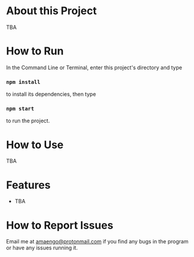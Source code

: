 # About this Project

TBA

# How to Run

In the Command Line or Terminal, enter this project's directory and type 

### `npm install`

to install its dependencies, then type

### `npm start`

to run the project. 

# How to Use

TBA

# Features

* TBA

# How to Report Issues

Email me at amaengo@protonmail.com if you find any bugs in the program or have any issues running it. 
